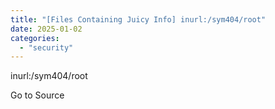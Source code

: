 ```yaml
---
title: "[Files Containing Juicy Info] inurl:/sym404/root"
date: 2025-01-02
categories: 
  - "security"
---
```


inurl:/sym404/root

Go to Source
